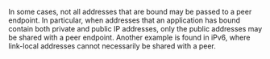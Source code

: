 In some cases, not all addresses that are bound may be passed to a peer endpoint. In particular, when addresses that an application has bound contain both private and public IP addresses, only the public addresses may be shared with a peer endpoint. Another example is found in iPv6, where link-local addresses cannot necessarily be shared with a peer.
